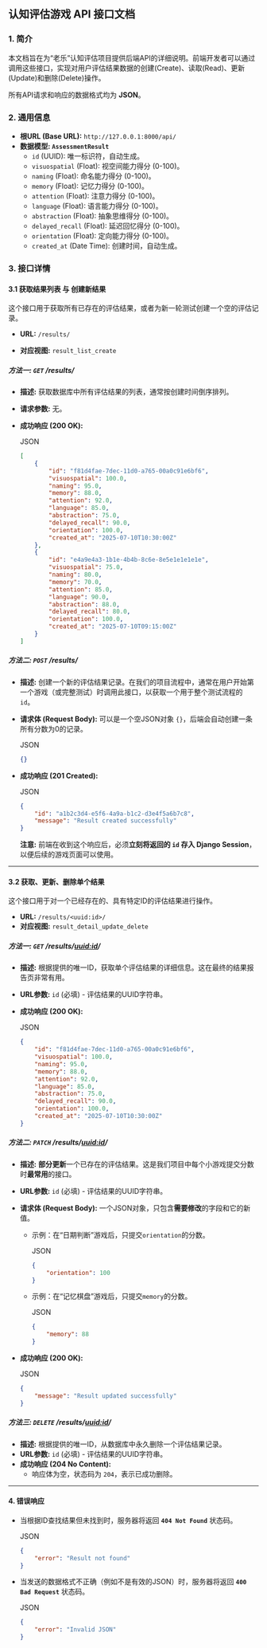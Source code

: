 ## **认知评估游戏 API 接口文档**

### **1. 简介**

本文档旨在为“老乐”认知评估项目提供后端API的详细说明。前端开发者可以通过调用这些接口，实现对用户评估结果数据的创建(Create)、读取(Read)、更新(Update)和删除(Delete)操作。

所有API请求和响应的数据格式均为 **JSON**。

### **2. 通用信息**

- **根URL (Base URL):** `http://127.0.0.1:8000/api/`
- **数据模型: `AssessmentResult`**
  - `id` (UUID): 唯一标识符，自动生成。
  - `visuospatial` (Float): 视空间能力得分 (0-100)。
  - `naming` (Float): 命名能力得分 (0-100)。
  - `memory` (Float): 记忆力得分 (0-100)。
  - `attention` (Float): 注意力得分 (0-100)。
  - `language` (Float): 语言能力得分 (0-100)。
  - `abstraction` (Float): 抽象思维得分 (0-100)。
  - `delayed_recall` (Float): 延迟回忆得分 (0-100)。
  - `orientation` (Float): 定向能力得分 (0-100)。
  - `created_at` (Date Time): 创建时间，自动生成。

### **3. 接口详情**

#### **3.1 获取结果列表 与 创建新结果**

这个接口用于获取所有已存在的评估结果，或者为新一轮测试创建一个空的评估记录。

- **URL:** `/results/`

- **对应视图:** `result_list_create`

  

##### **方法一: `GET` /results/**



- **描述:** 获取数据库中所有评估结果的列表，通常按创建时间倒序排列。

- **请求参数:** 无。

- **成功响应 (200 OK):**

  JSON

  ```json
  [
      {
          "id": "f81d4fae-7dec-11d0-a765-00a0c91e6bf6",
          "visuospatial": 100.0,
          "naming": 95.0,
          "memory": 88.0,
          "attention": 92.0,
          "language": 85.0,
          "abstraction": 75.0,
          "delayed_recall": 90.0,
          "orientation": 100.0,
          "created_at": "2025-07-10T10:30:00Z"
      },
      {
          "id": "e4a9e4a3-1b1e-4b4b-8c6e-8e5e1e1e1e1e",
          "visuospatial": 75.0,
          "naming": 80.0,
          "memory": 70.0,
          "attention": 85.0,
          "language": 90.0,
          "abstraction": 88.0,
          "delayed_recall": 80.0,
          "orientation": 100.0,
          "created_at": "2025-07-10T09:15:00Z"
      }
  ]
  ```



##### **方法二: `POST` /results/**



- **描述:** 创建一个新的评估结果记录。在我们的项目流程中，通常在用户开始第一个游戏（或完整测试）时调用此接口，以获取一个用于整个测试流程的 `id`。

- **请求体 (Request Body):** 可以是一个空JSON对象 `{}`，后端会自动创建一条所有分数为0的记录。

  JSON

  ```json
  {}
  ```

- **成功响应 (201 Created):**

  JSON

  ```json
  {
      "id": "a1b2c3d4-e5f6-4a9a-b1c2-d3e4f5a6b7c8",
      "message": "Result created successfully"
  }
  ```

  **注意:** 前端在收到这个响应后，必须**立刻将返回的 `id` 存入 Django Session**，以便后续的游戏页面可以使用。

------



#### **3.2 获取、更新、删除单个结果**



这个接口用于对一个已经存在的、具有特定ID的评估结果进行操作。

- **URL:** `/results/<uuid:id>/`
- **对应视图:** `result_detail_update_delete`



##### **方法一: `GET` /results/[uuid:id](https://www.google.com/search?q=uuid:id)/**



- **描述:** 根据提供的唯一ID，获取单个评估结果的详细信息。这在最终的结果报告页非常有用。

- **URL参数:** `id` (必填) - 评估结果的UUID字符串。

- **成功响应 (200 OK):**

  JSON

  ```json
  {
      "id": "f81d4fae-7dec-11d0-a765-00a0c91e6bf6",
      "visuospatial": 100.0,
      "naming": 95.0,
      "memory": 88.0,
      "attention": 92.0,
      "language": 85.0,
      "abstraction": 75.0,
      "delayed_recall": 90.0,
      "orientation": 100.0,
      "created_at": "2025-07-10T10:30:00Z"
  }
  ```



##### **方法二: `PATCH` /results/[uuid:id](https://www.google.com/search?q=uuid:id)/**



- **描述:** **部分更新**一个已存在的评估结果。这是我们项目中每个小游戏提交分数时**最常用**的接口。

- **URL参数:** `id` (必填) - 评估结果的UUID字符串。

- **请求体 (Request Body):** 一个JSON对象，只包含**需要修改**的字段和它的新值。

  - 示例：在“日期判断”游戏后，只提交`orientation`的分数。

    JSON

    ```json
    {
        "orientation": 100
    }
    ```

  - 示例：在“记忆棋盘”游戏后，只提交`memory`的分数。

    JSON

    ```json
    {
        "memory": 88
    }
    ```

- **成功响应 (200 OK):**

  JSON

  ```json
  {
      "message": "Result updated successfully"
  }
  ```



##### **方法三: `DELETE` /results/[uuid:id](https://www.google.com/search?q=uuid:id)/**



- **描述:** 根据提供的唯一ID，从数据库中永久删除一个评估结果记录。
- **URL参数:** `id` (必填) - 评估结果的UUID字符串。
- **成功响应 (204 No Content):**
  - 响应体为空，状态码为 `204`，表示已成功删除。

------



#### **4. 错误响应**



- 当根据ID查找结果但未找到时，服务器将返回 **`404 Not Found`** 状态码。

  JSON

  ```json
  {
      "error": "Result not found"
  }
  ```

- 当发送的数据格式不正确（例如不是有效的JSON）时，服务器将返回 **`400 Bad Request`** 状态码。

  JSON

  ```json
  {
      "error": "Invalid JSON"
  }
  ```
